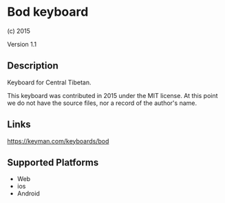 Bod keyboard
==============

(c) 2015 

Version 1.1

Description
-----------

Keyboard for Central Tibetan.

This keyboard was contributed in 2015 under the MIT license. At this point we do not have the source files, nor a record of the author's name.

Links
-----
https://keyman.com/keyboards/bod

Supported Platforms
-------------------
 * Web
 * ios
 * Android
 

